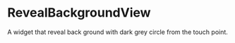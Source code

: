 # RevealBackgroundView
A widget that reveal back ground with dark grey circle from the touch point. 

